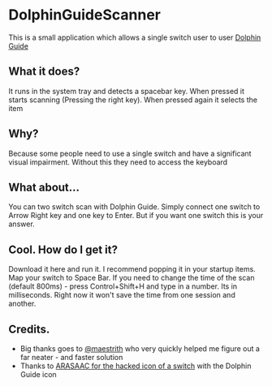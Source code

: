 # DolphinGuideScanner
This is a small application which allows a single switch user to user [Dolphin Guide](http://yourdolphin.com/product?id=5)

## What it does?
It runs in the system tray and detects a spacebar key. When pressed it starts scanning (Pressing the right key). When pressed again it selects the item

## Why?
Because some people need to use a single switch and have a significant visual impairment. Without this they need to access the keyboard

## What about...
You can two switch scan with Dolphin Guide. Simply connect one switch to Arrow Right key and one key to Enter. But if you want one switch this is your answer.

## Cool. How do I get it?

Download it here and run it. I recommend popping it in your startup items.
Map your switch to Space Bar. 
If you need to change the time of the scan (default 800ms) - press Control+Shift+H and type in a number. Its in milliseconds.
Right now it won't save the time from one session and another.

## Credits.

* Big thanks goes to [@maestrith](https://github.com/maestrith) who very quickly helped me figure out a far neater - and faster solution 
* Thanks to [ARASAAC for the hacked icon of a switch](http://www.arasaac.org/ficha.php?id=6195&id_palabra=3056) with the Dolphin Guide icon 

